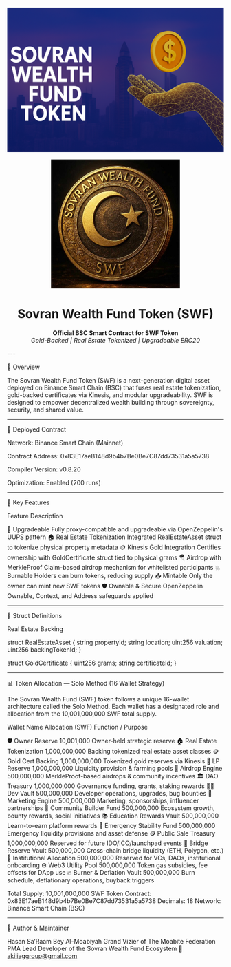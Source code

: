 <p align="center">
  <img src="./file_0000000044fc61fdbe7fbb0ef22c31b4.png" alt="SWFToken Banner">
</p>       

<p align="center">
  <img src="https://github.com/The-Moabite-Federation/swf-token/raw/main/Images/SWFToken_Official_Image.png" width="300" alt="Sovran Wealth Fund Token Logo"/>
</p><h1 align="center">Sovran Wealth Fund Token (SWF)</h1><p align="center">
  <strong>Official BSC Smart Contract for SWF Token</strong><br>
  <em>Gold-Backed | Real Estate Tokenized | Upgradeable ERC20</em>
</p>
---

🔹 Overview

The Sovran Wealth Fund Token (SWF) is a next-generation digital asset deployed on Binance Smart Chain (BSC) that fuses real estate tokenization, gold-backed certificates via Kinesis, and modular upgradeability. SWF is designed to empower decentralized wealth building through sovereignty, security, and shared value.


---

🚀 Deployed Contract

Network: Binance Smart Chain (Mainnet)

Contract Address: 0x83E17aeB148d9b4b7Be0Be7C87dd73531a5a5738

Compiler Version: v0.8.20

Optimization: Enabled (200 runs)



---

🔐 Key Features

Feature	Description

🔁 Upgradeable	Fully proxy-compatible and upgradeable via OpenZeppelin's UUPS pattern
🏠 Real Estate Tokenization	Integrated RealEstateAsset struct to tokenize physical property metadata
🪙 Kinesis Gold Integration	Certifies ownership with GoldCertificate struct tied to physical grams
🪂 Airdrop with MerkleProof	Claim-based airdrop mechanism for whitelisted participants
💥 Burnable	Holders can burn tokens, reducing supply
📥 Mintable	Only the owner can mint new SWF tokens
🛡️ Ownable & Secure	OpenZeppelin Ownable, Context, and Address safeguards applied



---

🧱 Struct Definitions

Real Estate Backing

struct RealEstateAsset {
  string propertyId;
  string location;
  uint256 valuation;
  uint256 backingTokenId;
}

struct GoldCertificate {
  uint256 grams;
  string certificateId;
}


---

📊 Token Allocation — Solo Method (16 Wallet Strategy)

The Sovran Wealth Fund (SWF) token follows a unique 16-wallet architecture called the Solo Method. Each wallet has a designated role and allocation from the 10,001,000,000 SWF total supply.

Wallet Name	Allocation (SWF)	Function / Purpose

🛡️ Owner Reserve	10,001,000	Owner-held strategic reserve
🏠 Real Estate Tokenization	1,000,000,000	Backing tokenized real estate asset classes
🪙 Gold Cert Backing	1,000,000,000	Tokenized gold reserves via Kinesis
🌊 LP Reserve	1,000,000,000	Liquidity provision & farming pools
🎁 Airdrop Engine	500,000,000	MerkleProof-based airdrops & community incentives
🏛️ DAO Treasury	1,000,000,000	Governance funding, grants, staking rewards
👨‍💻 Dev Vault	500,000,000	Developer operations, upgrades, bug bounties
📢 Marketing Engine	500,000,000	Marketing, sponsorships, influencer partnerships
🌱 Community Builder Fund	500,000,000	Ecosystem growth, bounty rewards, social initiatives
📚 Education Rewards Vault	500,000,000	Learn-to-earn platform rewards
🚨 Emergency Stability Fund	500,000,000	Emergency liquidity provisions and asset defense
🪙 Public Sale Treasury	1,000,000,000	Reserved for future IDO/ICO/launchpad events
🌉 Bridge Reserve Vault	500,000,000	Cross-chain bridge liquidity (ETH, Polygon, etc.)
🏢 Institutional Allocation	500,000,000	Reserved for VCs, DAOs, institutional onboarding
⚙️ Web3 Utility Pool	500,000,000	Token gas subsidies, fee offsets for DApp use
🔥 Burner & Deflation Vault	500,000,000	Burn schedule, deflationary operations, buyback triggers


Total Supply: 10,001,000,000 SWF
Token Contract: 0x83E17aeB148d9b4b7Be0Be7C87dd73531a5a5738
Decimals: 18
Network: Binance Smart Chain (BSC)


---

👤 Author & Maintainer

Hasan Sa’Raam Bey Al-Moabiyah
Grand Vizier of The Moabite Federation PMA
Lead Developer of the Sovran Wealth Fund Ecosystem
📧 akiliaggroup@gmail.com


